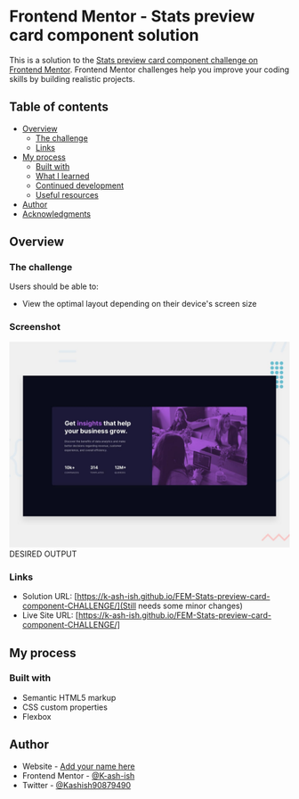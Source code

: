 # Frontend Mentor - Stats preview card component solution

This is a solution to the [Stats preview card component challenge on Frontend Mentor](https://www.frontendmentor.io/challenges/stats-preview-card-component-8JqbgoU62). Frontend Mentor challenges help you improve your coding skills by building realistic projects. 

## Table of contents

- [Overview](#overview)
  - [The challenge](#the-challenge)
  - [Links](#links)
- [My process](#my-process)
  - [Built with](#built-with)
  - [What I learned](#what-i-learned)
  - [Continued development](#continued-development)
  - [Useful resources](#useful-resources)
- [Author](#author)
- [Acknowledgments](#acknowledgments)

## Overview

### The challenge

Users should be able to:

- View the optimal layout depending on their device's screen size

### Screenshot

![](images/desktop-preview.jpg)
DESIRED OUTPUT

### Links

- Solution URL: [https://k-ash-ish.github.io/FEM-Stats-preview-card-component-CHALLENGE/](Still needs some minor changes)
- Live Site URL: [https://k-ash-ish.github.io/FEM-Stats-preview-card-component-CHALLENGE/]

## My process

### Built with

- Semantic HTML5 markup
- CSS custom properties
- Flexbox


## Author

- Website - [Add your name here](https://www.your-site.com)
- Frontend Mentor - [@K-ash-ish](https://www.frontendmentor.io/profile/K-ash-ish)
- Twitter - [@Kashish90879490](https://twitter.com/Kashish90879490)

